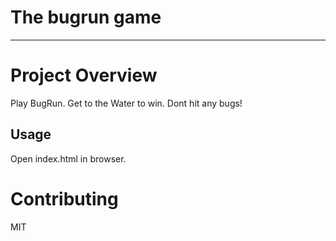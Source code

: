 # The bugrun game
---
# Project Overview

Play BugRun. Get to the Water to win. Dont hit any bugs!

## Usage

Open index.html in browser.


# Contributing

MIT 
